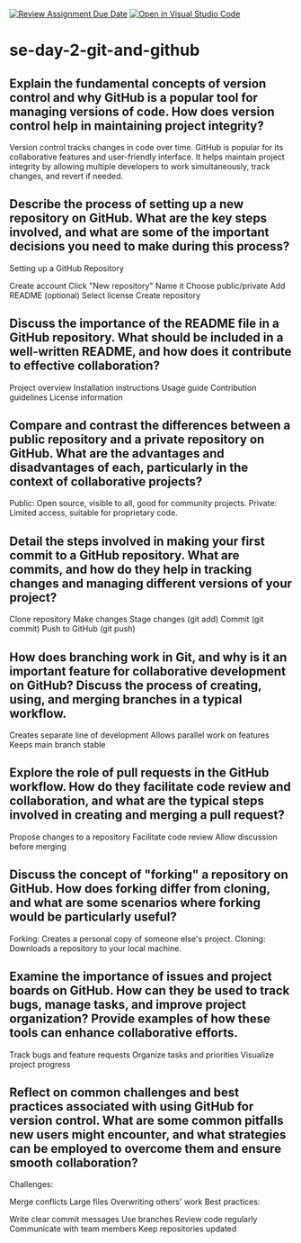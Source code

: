 [![Review Assignment Due Date](https://classroom.github.com/assets/deadline-readme-button-22041afd0340ce965d47ae6ef1cefeee28c7c493a6346c4f15d667ab976d596c.svg)](https://classroom.github.com/a/8wgCKhpZ)
[![Open in Visual Studio Code](https://classroom.github.com/assets/open-in-vscode-2e0aaae1b6195c2367325f4f02e2d04e9abb55f0b24a779b69b11b9e10269abc.svg)](https://classroom.github.com/online_ide?assignment_repo_id=15584766&assignment_repo_type=AssignmentRepo)
# se-day-2-git-and-github
## Explain the fundamental concepts of version control and why GitHub is a popular tool for managing versions of code. How does version control help in maintaining project integrity?
Version control tracks changes in code over time. GitHub is popular for its collaborative features and user-friendly interface. It helps maintain project integrity by allowing multiple developers to work simultaneously, track changes, and revert if needed.

## Describe the process of setting up a new repository on GitHub. What are the key steps involved, and what are some of the important decisions you need to make during this process?
Setting up a GitHub Repository

Create account
Click "New repository"
Name it
Choose public/private
Add README (optional)
Select license
Create repository

## Discuss the importance of the README file in a GitHub repository. What should be included in a well-written README, and how does it contribute to effective collaboration?
Project overview
Installation instructions
Usage guide
Contribution guidelines
License information
## Compare and contrast the differences between a public repository and a private repository on GitHub. What are the advantages and disadvantages of each, particularly in the context of collaborative projects?
Public: Open source, visible to all, good for community projects.
Private: Limited access, suitable for proprietary code.

## Detail the steps involved in making your first commit to a GitHub repository. What are commits, and how do they help in tracking changes and managing different versions of your project?
Clone repository
Make changes
Stage changes (git add)
Commit (git commit)
Push to GitHub (git push)



## How does branching work in Git, and why is it an important feature for collaborative development on GitHub? Discuss the process of creating, using, and merging branches in a typical workflow.
Creates separate line of development
Allows parallel work on features
Keeps main branch stable

## Explore the role of pull requests in the GitHub workflow. How do they facilitate code review and collaboration, and what are the typical steps involved in creating and merging a pull request?

Propose changes to a repository
Facilitate code review
Allow discussion before merging

## Discuss the concept of "forking" a repository on GitHub. How does forking differ from cloning, and what are some scenarios where forking would be particularly useful?
Forking: Creates a personal copy of someone else's project.
Cloning: Downloads a repository to your local machine.
## Examine the importance of issues and project boards on GitHub. How can they be used to track bugs, manage tasks, and improve project organization? Provide examples of how these tools can enhance collaborative efforts.
Track bugs and feature requests
Organize tasks and priorities
Visualize project progress
## Reflect on common challenges and best practices associated with using GitHub for version control. What are some common pitfalls new users might encounter, and what strategies can be employed to overcome them and ensure smooth collaboration?
Challenges:

Merge conflicts
Large files
Overwriting others' work
Best practices:

Write clear commit messages
Use branches
Review code regularly
Communicate with team members
Keep repositories updated